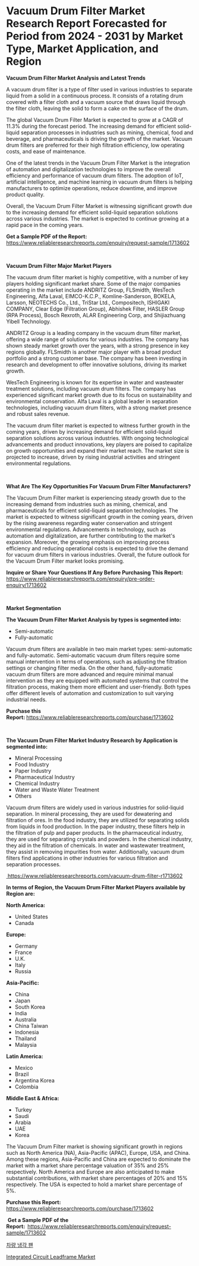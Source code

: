 <p><h1>Vacuum Drum Filter Market Research Report Forecasted for Period from 2024 -  2031 by Market Type, Market Application, and Region</h1></p><p><strong>Vacuum Drum Filter Market Analysis and Latest Trends</strong></p>
<p><p>A vacuum drum filter is a type of filter used in various industries to separate liquid from a solid in a continuous process. It consists of a rotating drum covered with a filter cloth and a vacuum source that draws liquid through the filter cloth, leaving the solid to form a cake on the surface of the drum.</p><p>The global Vacuum Drum Filter Market is expected to grow at a CAGR of 11.3% during the forecast period. The increasing demand for efficient solid-liquid separation processes in industries such as mining, chemical, food and beverage, and pharmaceuticals is driving the growth of the market. Vacuum drum filters are preferred for their high filtration efficiency, low operating costs, and ease of maintenance.</p><p>One of the latest trends in the Vacuum Drum Filter Market is the integration of automation and digitalization technologies to improve the overall efficiency and performance of vacuum drum filters. The adoption of IoT, artificial intelligence, and machine learning in vacuum drum filters is helping manufacturers to optimize operations, reduce downtime, and improve product quality.</p><p>Overall, the Vacuum Drum Filter Market is witnessing significant growth due to the increasing demand for efficient solid-liquid separation solutions across various industries. The market is expected to continue growing at a rapid pace in the coming years.</p></p>
<p><strong>Get a Sample PDF of the Report:&nbsp;</strong> <a href="https://www.reliableresearchreports.com/enquiry/request-sample/1713602">https://www.reliableresearchreports.com/enquiry/request-sample/1713602</a></p>
<p>&nbsp;</p>
<p><strong>Vacuum Drum Filter Major Market Players</strong></p>
<p><p>The vacuum drum filter market is highly competitive, with a number of key players holding significant market share. Some of the major companies operating in the market include ANDRITZ Group, FLSmidth, WesTech Engineering, Alfa Laval, EIMCO-K.C.P., Komline-Sanderson, BOKELA, Larsson, NEOTECHS Co., Ltd., TriStar Ltd., Compositech, ISHIGAKI COMPANY, Clear Edge (Filtration Group), Abhishek Filter, HASLER Group (RPA Process), Bosch Rexroth, ALAR Engineering Corp, and Shijiazhuang Yibell Technology.</p><p>ANDRITZ Group is a leading company in the vacuum drum filter market, offering a wide range of solutions for various industries. The company has shown steady market growth over the years, with a strong presence in key regions globally. FLSmidth is another major player with a broad product portfolio and a strong customer base. The company has been investing in research and development to offer innovative solutions, driving its market growth.</p><p>WesTech Engineering is known for its expertise in water and wastewater treatment solutions, including vacuum drum filters. The company has experienced significant market growth due to its focus on sustainability and environmental conservation. Alfa Laval is a global leader in separation technologies, including vacuum drum filters, with a strong market presence and robust sales revenue.</p><p>The vacuum drum filter market is expected to witness further growth in the coming years, driven by increasing demand for efficient solid-liquid separation solutions across various industries. With ongoing technological advancements and product innovations, key players are poised to capitalize on growth opportunities and expand their market reach. The market size is projected to increase, driven by rising industrial activities and stringent environmental regulations.</p></p>
<p>&nbsp;</p>
<p><strong>What Are The Key Opportunities For Vacuum Drum Filter Manufacturers?</strong></p>
<p><p>The Vacuum Drum Filter market is experiencing steady growth due to the increasing demand from industries such as mining, chemical, and pharmaceuticals for efficient solid-liquid separation technologies. The market is expected to witness significant growth in the coming years, driven by the rising awareness regarding water conservation and stringent environmental regulations. Advancements in technology, such as automation and digitalization, are further contributing to the market's expansion. Moreover, the growing emphasis on improving process efficiency and reducing operational costs is expected to drive the demand for vacuum drum filters in various industries. Overall, the future outlook for the Vacuum Drum Filter market looks promising.</p></p>
<p><strong>Inquire or Share Your Questions If Any Before Purchasing This Report:</strong> <a href="https://www.reliableresearchreports.com/enquiry/pre-order-enquiry/1713602">https://www.reliableresearchreports.com/enquiry/pre-order-enquiry/1713602</a></p>
<p>&nbsp;</p>
<p><strong>Market Segmentation</strong></p>
<p><strong>The Vacuum Drum Filter Market Analysis by types is segmented into:</strong></p>
<p><ul><li>Semi-automatic</li><li>Fully-automatic</li></ul></p>
<p><p>Vacuum drum filters are available in two main market types: semi-automatic and fully-automatic. Semi-automatic vacuum drum filters require some manual intervention in terms of operations, such as adjusting the filtration settings or changing filter media. On the other hand, fully-automatic vacuum drum filters are more advanced and require minimal manual intervention as they are equipped with automated systems that control the filtration process, making them more efficient and user-friendly. Both types offer different levels of automation and customization to suit varying industrial needs.</p></p>
<p><strong>Purchase this Report:&nbsp;</strong><a href="https://www.reliableresearchreports.com/purchase/1713602">https://www.reliableresearchreports.com/purchase/1713602</a></p>
<p>&nbsp;</p>
<p><strong>The Vacuum Drum Filter Market Industry Research by Application is segmented into:</strong></p>
<p><ul><li>Mineral Processing</li><li>Food Industry</li><li>Paper Industry</li><li>Pharmaceutical Industry</li><li>Chemical Industry</li><li>Water and Waste Water Treatment</li><li>Others</li></ul></p>
<p><p>Vacuum drum filters are widely used in various industries for solid-liquid separation. In mineral processing, they are used for dewatering and filtration of ores. In the food industry, they are utilized for separating solids from liquids in food production. In the paper industry, these filters help in the filtration of pulp and paper products. In the pharmaceutical industry, they are used for separating crystals and powders. In the chemical industry, they aid in the filtration of chemicals. In water and wastewater treatment, they assist in removing impurities from water. Additionally, vacuum drum filters find applications in other industries for various filtration and separation processes.</p></p>
<p><a href="https://www.reliableresearchreports.com/vacuum-drum-filter-r1713602">&nbsp;https://www.reliableresearchreports.com/vacuum-drum-filter-r1713602</a></p>
<p><strong>In terms of Region, the Vacuum Drum Filter Market Players available by Region are:</strong></p>
<p>
    <p> <strong> North America: </strong>
        <ul>
            <li>United States</li>
            <li>Canada</li>
        </ul>
        </p> 
    <p> <strong> Europe: </strong>
        <ul>
            <li>Germany</li>
            <li>France</li>
            <li>U.K.</li>
            <li>Italy</li>
            <li>Russia</li>
        </ul>
        </p> 
    <p> <strong> Asia-Pacific: </strong>
        <ul>
            <li>China</li>
            <li>Japan</li>
            <li>South Korea</li>
            <li>India</li>
            <li>Australia</li>
            <li>China Taiwan</li>
            <li>Indonesia</li>
            <li>Thailand</li>
            <li>Malaysia</li>
        </ul>
        </p> 
    <p> <strong> Latin America: </strong>
        <ul>
            <li>Mexico</li>
            <li>Brazil</li>
            <li>Argentina Korea</li>
            <li>Colombia</li>
        </ul>
        </p> 
    <p> <strong> Middle East & Africa: </strong>
        <ul>
            <li>Turkey</li>
            <li>Saudi</li>
            <li>Arabia</li>
            <li>UAE</li>
            <li>Korea</li>
        </ul>
    </p>
    </p>
<p><p>The Vacuum Drum Filter market is showing significant growth in regions such as North America (NA), Asia-Pacific (APAC), Europe, USA, and China. Among these regions, Asia-Pacific and China are expected to dominate the market with a market share percentage valuation of 35% and 25% respectively. North America and Europe are also anticipated to make substantial contributions, with market share percentages of 20% and 15% respectively. The USA is expected to hold a market share percentage of 5%.</p></p>
<p><strong>Purchase this Report: </strong><a href="https://www.reliableresearchreports.com/purchase/1713602">https://www.reliableresearchreports.com/purchase/1713602</a></p>
<p>&nbsp;<strong>Get a Sample PDF of the Report:&nbsp;&nbsp;</strong><a href="https://www.reliableresearchreports.com/enquiry/request-sample/1713602">https://www.reliableresearchreports.com/enquiry/request-sample/1713602</a></p>
<p><strong></strong></p>
<p><p><a href="https://github.com/msujons1512/Market-Research-Report-List-2/blob/main/525138345624.md">차량 냉각 팬</a></p><p><a href="https://github.com/adriannay56456/Market-Research-Report-List-1/blob/main/integrated-circuit-leadframe-market.md">Integrated Circuit Leadframe Market</a></p></p>